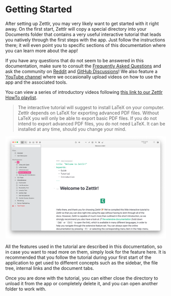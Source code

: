 # Getting Started

After setting up Zettlr, you may very likely want to get started with it right away. On the first start, Zettlr will copy a special directory into your Documents folder that contains a very useful interactive tutorial that leads you natively through the first steps with the app. Just follow the instructions there; it will even point you to specific sections of this documentation where you can learn more about the app!

If you have any questions that do not seem to be answered in this documentation, make sure to consult the [Frequently Asked Questions](faq.md) and ask the community on [Reddit](https://www.reddit.com/r/Zettlr/) and [GitHub Discussions](https://github.com/Zettlr/Zettlr/discussions)! We also feature a [YouTube channel](https://www.youtube.com/c/Zettlr/) where we occasionally upload videos on how to use the app and the associated tools.

You can view a series of introductory videos following [this link to our Zettlr HowTo playlist](https://www.youtube.com/playlist?list=PL2ydvDwV-1u5ncnkxQWZhbHQdwpY2fx5f).

> The interactive tutorial will suggest to install LaTeX on your computer. Zettlr depends on LaTeX for exporting advanced PDF files. Without LaTeX you will only be able to export basic PDF files. If you do not intend to export advanced PDF files, you do not need LaTeX. It can be installed at any time, should you change your mind.

![An impression of the application on first start on macOS](img/first_start.png)

All the features used in the tutorial are described in this documentation, so in case you want to read more on them, simply look for the feature here. It is recommended that you follow the tutorial during your first start of the application to get used to different concepts such as the sidebar, the file tree, internal links and the document tabs.

Once you are done with the tutorial, you can either close the directory to unload it from the app or completely delete it, and you can open another folder to work with.

